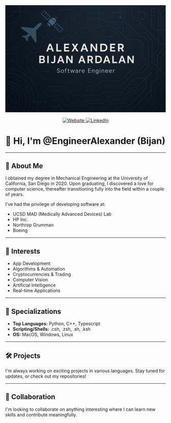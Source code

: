 <div align="center">
  <img src="images/profile-header.jpg" alt="Profile Header" width="800"/>
  
  <p>
    <a href="https://www.bijancreates.com" target="_blank">
      <img src="https://img.shields.io/badge/My_Portfolio-Bijan_Creates-255?style=social&logo=homeassistant" alt="Website"/>
    </a>
    <a href="https://www.linkedin.com/in/alexander-bijan-ardalan/" target="_blank">
      <img src="https://img.shields.io/badge/Connect_with_Me-LinkedIn-0A66C2?style=social&logo=linkedin&logoColor=white" alt="LinkedIn"/>
    </a>
  </p>
</div>

# 👋 Hi, I'm @EngineerAlexander (Bijan)

---

## 🚀 About Me

I obtained my degree in Mechanical Engineering at the University of California, San Diego in 2020. Upon graduating, I discovered a love for computer science, thereafter transitioning fully into the field within a couple of years.

I've had the privilege of developing software at:
- UCSD MAD (Medically Advanced Devices) Lab
- HP Inc.
- Northrop Grumman
- Boeing

---

## 🎯 Interests

-   App Development
-   Algorithms & Automation
-   Cryptocurrencies & Trading
-   Computer Vision
-   Artificial Intelligence
-   Real-time Applications

---

## 🌱 Specializations

-   **Top Languages:** Python, C++, Typescript
-   **Scripting/Shells:** .csh, .zsh, .sh, .ksh
-   **OS:** MacOS, Windows, Linux

---

## 🛠️ Projects

I'm always working on exciting projects in various languages. Stay tuned for updates, or check out my repositories!

---

## 💞️ Collaboration

I'm looking to collaborate on anything interesting where I can learn new skills and contribute meaningfully.
